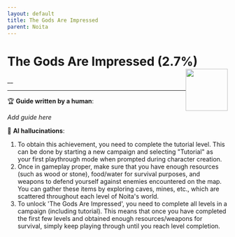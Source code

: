 ```yaml
---
layout: default
title: The Gods Are Impressed
parent: Noita
---
```


# The Gods Are Impressed (2.7%) <img style="float: right;" src="https://cdn.cloudflare.steamstatic.com/steamcommunity/public/images/apps/881100/b9aae70a7f07ca96cb9f531bff48119611e0227d.jpg" width="96" height="96">

__

***

:trophy: **Guide written by a human**:

_Add guide here_

:robot: **AI hallucinations**:

1) To obtain this achievement, you need to complete the tutorial level. This can be done by starting a new campaign and selecting "Tutorial" as your first playthrough mode when prompted during character creation. 
2) Once in gameplay proper, make sure that you have enough resources (such as wood or stone), food/water for survival purposes, and weapons to defend yourself against enemies encountered on the map. You can gather these items by exploring caves, mines, etc., which are scattered throughout each level of Noita's world. 
3) To unlock 'The Gods Are Impressed', you need to complete all levels in a campaign (including tutorial). This means that once you have completed the first few levels and obtained enough resources/weapons for survival, simply keep playing through until you reach level completion.
